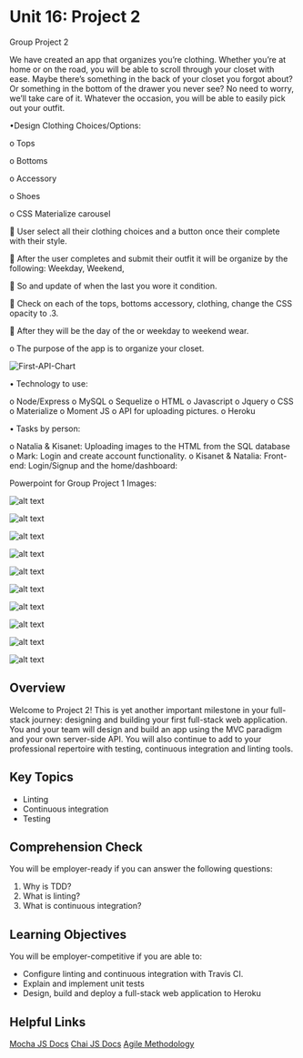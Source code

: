# Unit 16: Project 2

Group Project 2

We have created an app that organizes you’re clothing. Whether you’re at home or on the road, you will be able to scroll through your closet with ease. Maybe there’s something in the back of your closet you forgot about? Or something in the bottom of the drawer you never see? No need to worry, we’ll take care of it. Whatever the occasion, you will be able to easily pick out your outfit.

•Design Clothing Choices/Options:

o Tops

o Bottoms

o Accessory

o Shoes

o CSS Materialize carousel

 User select all their clothing choices and a button once their complete with their style.

 After the user completes and submit their outfit it will be organize by the following: Weekday, Weekend,

 So and update of when the last you wore it condition.

 Check on each of the tops, bottoms accessory, clothing, change the CSS opacity to .3.

 After they will be the day of the or weekday to weekend wear.

o The purpose of the app is to organize your closet.

![First-API-Chart](https://raw.githubusercontent.com/izzydavid/Your-Digital-Closet/master/public/images/My%20First%20Document.png)

• Technology to use:

o Node/Express
o MySQL
o Sequelize
o HTML
o Javascript
o Jquery
o CSS
o Materialize
o Moment JS
o API for uploading pictures.
o Heroku

• Tasks by person:

o Natalia & Kisanet: Uploading images to the HTML from the SQL database
o Mark: Login and create account functionality.
o Kisanet & Natalia: Front-end: Login/Signup and the home/dashboard:

Powerpoint for Group Project 1 Images:

![alt text](https://raw.githubusercontent.com/izzydavid/Your-Digital-Closet/master/public/images/Slide1.png)

![alt text](https://raw.githubusercontent.com/izzydavid/Your-Digital-Closet/master/public/images/Slide2.png)

![alt text](https://raw.githubusercontent.com/izzydavid/Your-Digital-Closet/master/public/images/Slide3.png)

![alt text](https://raw.githubusercontent.com/izzydavid/Your-Digital-Closet/master/public/images/Slide4.png)

![alt text](https://raw.githubusercontent.com/izzydavid/Your-Digital-Closet/master/public/images/Slide5.png)

![alt text](https://github.com/izzydavid/Your-Digital-Closet/blob/master/public/images/API_Chart.png?raw=true)

![alt text](https://raw.githubusercontent.com/izzydavid/Your-Digital-Closet/master/public/images/Slide6.png)

![alt text](https://raw.githubusercontent.com/izzydavid/Your-Digital-Closet/master/public/images/Slide7.png)

![alt text](https://raw.githubusercontent.com/izzydavid/Your-Digital-Closet/master/public/images/Slide8.png)

![alt text](https://raw.githubusercontent.com/izzydavid/Your-Digital-Closet/master/public/images/Slide9.png)

## Overview
Welcome to Project 2! This is yet another important milestone in your full-stack journey: designing and building your first full-stack web application. You and your team will design and build an app using the MVC paradigm and your own server-side API. You will also continue to add to your professional repertoire with testing, continuous integration and linting tools.

## Key Topics
* Linting
* Continuous integration
* Testing

## Comprehension Check
You will be employer-ready if you can answer the following questions:
1. Why is TDD?
2. What is linting?
3. What is continuous integration?

## Learning Objectives
You will be employer-competitive if you are able to:
* Configure linting and continuous integration with Travis CI.
* Explain and implement unit tests
* Design, build and deploy a full-stack web application to Heroku

## Helpful Links
[Mocha JS Docs](https://mochajs.org/)
[Chai JS Docs](https://www.chaijs.com/)
[Agile Methodology](https://en.wikipedia.org/wiki/Agile_software_development)
